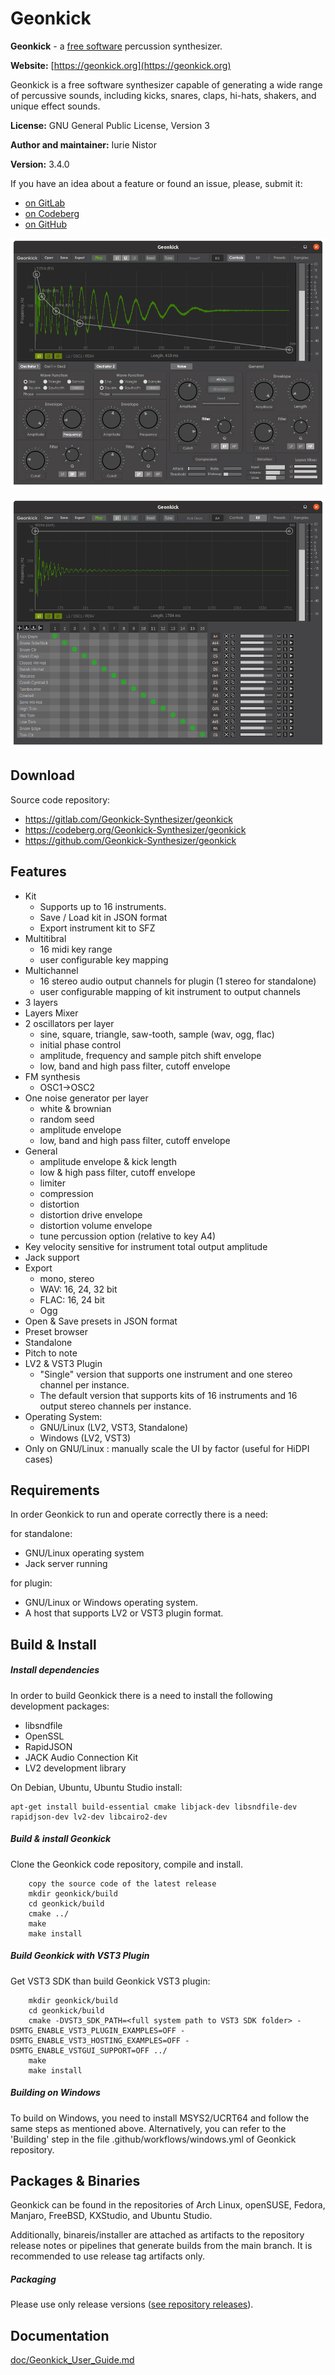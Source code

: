 # Geonkick

**Geonkick** - a [free software](https://www.gnu.org/philosophy/free-sw.en.html) percussion synthesizer.

**Website:** [https://geonkick.org](https://geonkick.org)

Geonkick is a free software synthesizer capable of generating
a wide range of percussive sounds, including kicks, snares,
claps, hi-hats, shakers, and unique effect sounds.

**License:** GNU General Public License, Version 3

**Author and maintainer:** Iurie Nistor

**Version:** 3.4.0

If you have an idea about a feature or found an issue, please, submit it:

- [on GitLab](https://gitlab.com/Geonkick-Synthesizer/geonkick/issues)
- [on Codeberg](https://codeberg.org/Geonkick-Synthesizer/geonkick/issues)
- [on GitHub](https://github.com/Geonkick-Synthesizer/geonkick/issues)

![Screenshot](data/screenshot.png)

![Screenshot](data/screenshot_kit.png)

## Download

Source code repository:

- https://gitlab.com/Geonkick-Synthesizer/geonkick
- https://codeberg.org/Geonkick-Synthesizer/geonkick
- https://github.com/Geonkick-Synthesizer/geonkick

## Features

* Kit
   - Supports up to 16 instruments.
   - Save / Load kit in JSON format
   - Export instrument kit to SFZ
* Multitibral
   - 16 midi key range
   - user configurable key mapping
* Multichannel
   - 16 stereo audio output channels for plugin (1 stereo for standalone)
   - user configurable mapping of kit instrument to output channels
* 3 layers
* Layers Mixer
* 2 oscillators per layer
     - sine, square, triangle, saw-tooth, sample (wav, ogg, flac)
     - initial phase control
     - amplitude, frequency and sample pitch shift envelope
     - low, band and high pass filter, cutoff envelope
* FM synthesis
     - OSC1->OSC2
* One noise generator per layer
     - white & brownian
     - random seed
     - amplitude envelope
     - low, band and high pass filter, cutoff envelope
* General
     - amplitude envelope & kick length
     - low & high pass filter, cutoff envelope
     - limiter
     - compression
     - distortion
     - distortion drive envelope
     - distortion volume envelope
     - tune percussion option (relative to key A4)
* Key velocity sensitive for instrument total output amplitude
* Jack support
* Export
     - mono, stereo
     - WAV: 16, 24, 32 bit
     - FLAC: 16, 24 bit
     - Ogg
* Open & Save presets in JSON format
* Preset browser
* Standalone
* Pitch to note
* LV2 & VST3 Plugin
     - "Single" version that supports one
       instrument and one stereo channel per instance.
     - The default version that supports kits of 16 instruments
       and 16 output stereo channels per instance.
* Operating System:
     - GNU/Linux (LV2, VST3, Standalone)
     - Windows (LV2, VST3)
* Only on GNU/Linux : manually scale the UI by factor (useful for HiDPI cases)

## Requirements

In order Geonkick to run and operate correctly there is a need:

for standalone:

* GNU/Linux operating system
* Jack server running

for plugin:

 * GNU/Linux or Windows operating system.
 * A host that supports LV2 or VST3 plugin format.

## Build & Install

##### Install dependencies

In order to build Geonkick there is a need to install
the following development packages:

* libsndfile
* OpenSSL
* RapidJSON
* JACK Audio Connection Kit
* LV2 development library

On Debian, Ubuntu, Ubuntu Studio install:

    apt-get install build-essential cmake libjack-dev libsndfile-dev rapidjson-dev lv2-dev libcairo2-dev
    
##### Build & install Geonkick

Clone the Geonkick code repository, compile and install.

        copy the source code of the latest release
        mkdir geonkick/build
        cd geonkick/build
        cmake ../
        make
        make install

##### Build Geonkick with VST3 Plugin

Get VST3 SDK than build Geonkick VST3 plugin:

        mkdir geonkick/build
        cd geonkick/build
        cmake -DVST3_SDK_PATH=<full system path to VST3 SDK folder> -DSMTG_ENABLE_VST3_PLUGIN_EXAMPLES=OFF -DSMTG_ENABLE_VST3_HOSTING_EXAMPLES=OFF -DSMTG_ENABLE_VSTGUI_SUPPORT=OFF ../
        make
        make install

##### Building on Windows

To build on Windows, you need to install MSYS2/UCRT64 and follow the same steps as mentioned above. Alternatively, you can refer to the 'Building' step in the file .github/workflows/windows.yml of Geonkick repository.

## Packages & Binaries

Geonkick can be found in the repositories of Arch Linux, openSUSE, Fedora, Manjaro, FreeBSD, KXStudio, and Ubuntu Studio.

Additionally, binareis/installer are attached as artifacts to the repository release notes or pipelines that generate builds from the main branch. It is recommended to use release tag artifacts only.

##### Packaging

Please use only release versions ([see repository releases](https://gitlab.com/Geonkick-Synthesizer/geonkick/-/releases)).

## Documentation

 [doc/Geonkick_User_Guide.md](doc/Geonkick_User_Guide.md)
